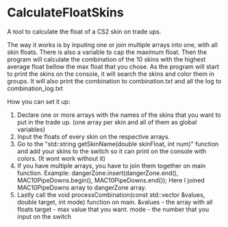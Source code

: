 # CalculateFloatSkins
A tool to calculate the float of a CS2 skin on trade ups.

The way it works is by inputing one or join multiple arrays into one, with all skin floats.
There is also a variable to cap the maximum float.
Then the program will calculate the combination of the 10 skins with the highest average float bellow the max float that you chose.
As the program will start to print the skins on the console, it will search the skins and color them in groups.
It will also print the combination to combination.txt and all the log to combination_log.txt

How you can set it up:
1. Declare one or more arrays with the names of the skins that you want to put in the trade up. (one array per skin and all of them as global variables)
2. Input the floats of every skin on the respective arrays.
3. Go to the "std::string getSkinName(double skinFloat, int num)" function and add your skins to the switch so it can print on the console with colors. (It wont work without it)
4. If you have multiple arrays, you have to join them together on main function.
   Example: dangerZone.insert(dangerZone.end(), MAC10PipeDowns.begin(), MAC10PipeDowns.end());
   Here I joined MAC10PipeDowns array to dangerZone array.
5. Lastly call the void processCombination(const std::vector<double> &values, double target, int mode) function on main.
   &values - the array with all floats
   target - max value that you want.
   mode - the number that you input on the switch